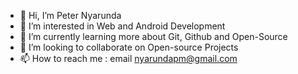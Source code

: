 - 👋 Hi, I’m Peter Nyarunda
- 👀 I’m interested in Web and Android Development
- 🌱 I’m currently learning more about Git, Github and Open-Source
- 💞️ I’m looking to collaborate on Open-source Projects
- 📫 How to reach me : email nyarundapm@gmail.com

<!---
Peter-Nyarunda/Peter-Nyarunda is a ✨ special ✨ repository because its `README.md` (this file) appears on your GitHub profile.
You can click the Preview link to take a look at your changes.
--->
